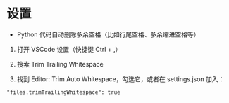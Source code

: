 # 设置
- Python 代码自动删除多余空格（比如行尾空格、多余缩进空格等）
1.  打开 VSCode 设置（快捷键 Ctrl + ,）

2. 搜索 Trim Trailing Whitespace

3. 找到 Editor: Trim Auto Whitespace，勾选它，或者在 settings.json 加入：

`"files.trimTrailingWhitespace": true`

